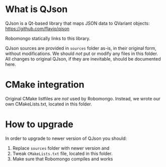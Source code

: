 What is QJson
=============

QJson is a Qt-based library that maps JSON data to QVariant objects:
https://github.com/flavio/qjson

Robomongo statically links to this library.

QJson sources are provided in `sources` folder as-is, in their original form, 
without modifications. We should *not* put or modify any files in this folder.
All changes to original QJson, if they are inevitable, should be documented here.

CMake integration
=================

Original CMake listfiles are *not* used by Robomongo. Instead, we wrote our own 
CMakeLists.txt, located in this folder.


How to upgrade
==============

In order to upgrade to newer version of QJson you should:

1. Replace `sources` folder with newer version and 
2. Tweak `CMakeLists.txt` file, located in this folder.
3. Make sure that Robomongo compiles and works 
